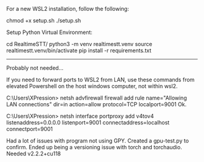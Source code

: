 For a new WSL2 installation, follow the following:

chmod +x setup.sh
./setup.sh

Setup Python Virtual Environment:

cd RealtimeSTT/
python3 -m venv realtimestt.venv
source realtimestt.venv/bin/activate
pip install -r requirements.txt



-----------------------------------------------------------

Probably not needed...

If you need to forward ports to WSL2 from LAN, use these commands from elevated Powershell on the host windows computer, not within wsl2.

C:\Users\XPression> netsh advfirewall firewall add rule name="Allowing LAN connections" dir=in action=allow protocol=TCP localport=9001
Ok.

C:\Users\XPression> netsh interface portproxy add v4tov4 listenaddress=0.0.0.0 listenport=9001 connectaddress=localhost connectport=9001


Had a lot of issues with program not using GPY. Created a gpu-test.py to confirm. Ended up being a versioning issue with torch and torchaudio. Needed v2.2.2+cu118

